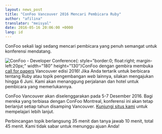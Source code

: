 ```yaml
---
layout: news_post
title: "ConFoo Vancouver 2016 Mencari Pembicara Ruby"
author: "afilina"
translator: "meisyal"
date: 2016-05-16 20:06:00 +0000
lang: id
---
```


ConFoo sekali lagi sedang mencari pembicara yang penuh semangat untuk konferensi
mendatang.

![ConFoo - Developer Conference](https://confoo.ca/images/propaganda/yvr2016/en/like.png){: style="border:0; float:right; margin-left:20px;" width="180" height="130"}ConFoo dengan gembira membuka [call for papers][1] Vancouver
edisi 2016! Jika Anda tertarik untuk berbicara tentang Ruby atau topik pengembangan
*web* lainnya, silakan mengajukan hingga 6 Juni. Kami akan menanggung perjalanan dan
hotel untuk pembicara yang memerlukannya.

ConFoo Vancouver akan diselenggarakan pada 5-7 Desember 2016. Bagi mereka yang
terbiasa dengan ConFoo Montreal, konferensi ini akan tetap berlanjut setiap tahun
disamping Vancouver. [Kunjungi situs kami][2] untuk mempelajari lebih lanjut.

Perbincangan topik berlangsung 35 menit dan tanya jawab 10 menit, total 45 menit.
Kami tidak sabar untuk menunggu ajuan Anda!

[1]: https://confoo.ca/en/yvr2016/call-for-papers
[2]: https://confoo.ca/en/yvr2016
